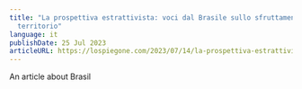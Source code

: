 ```yaml
---
title: "La prospettiva estrattivista: voci dal Brasile sullo sfruttamento del
  territorio"
language: it
publishDate: 25 Jul 2023
articleURL: https://lospiegone.com/2023/07/14/la-prospettiva-estrattivista-voci-dal-brasile-sullo-sfruttamento-del-territorio/
---
```

An article about Brasil